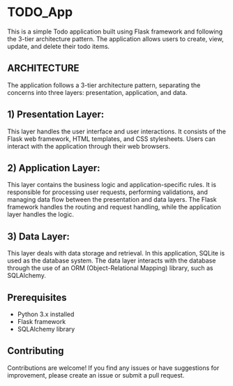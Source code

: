 # TODO_App

This is a simple Todo application built using Flask framework and following the 3-tier architecture pattern. The application allows users to create, view, update, and delete their todo items.

## ARCHITECTURE
The application follows a 3-tier architecture pattern, separating the concerns into three layers: presentation, application, and data.

## 1) Presentation Layer:
This layer handles the user interface and user interactions. It consists of the Flask web framework, HTML templates, and CSS stylesheets. Users can interact with the application through their web browsers.
## 2) Application Layer:
This layer contains the business logic and application-specific rules. It is responsible for processing user requests, performing validations, and managing data flow between the presentation and data layers. The Flask framework handles the routing and request handling, while the application layer handles the logic.
## 3) Data Layer: 
This layer deals with data storage and retrieval. In this application, SQLite is used as the database system. The data layer interacts with the database through the use of an ORM (Object-Relational Mapping) library, such as SQLAlchemy.

## Prerequisites
   - Python 3.x installed
   - Flask framework
   - SQLAlchemy library

## Contributing
Contributions are welcome! If you find any issues or have suggestions for improvement, please create an issue or submit a pull request.
